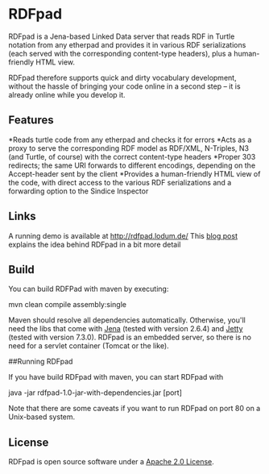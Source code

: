 RDFpad
======

RDFpad is a Jena-based Linked Data server that reads RDF in Turtle notation from any etherpad and provides it in various RDF serializations (each served with the corresponding content-type headers), plus a human-friendly HTML view.

RDFpad therefore supports quick and dirty vocabulary development, without the hassle of bringing your code online in a second step – it is already online while you develop it.

## Features

*Reads turtle code from any etherpad and checks it for errors
*Acts as a proxy to serve the corresponding RDF model as RDF/XML, N-Triples, N3 (and Turtle, of course) with the correct content-type headers
*Proper 303 redirects; the same URI forwards to different encodings, depending on the Accept-header sent by the client
*Provides a human-friendly HTML view of the code, with direct access to the various RDF serializations and a forwarding option to the Sindice Inspector

## Links

A running demo is available at http://rdfpad.lodum.de/
This [blog post](http://lodum.de/rdfpad/) explains the idea behind RDFpad in a bit more detail

## Build

You can build RDFPad with maven by executing:

mvn clean compile assembly:single

Maven should resolve all dependencies automatically. Otherwise, you'll need the libs that come with [Jena](http://jena.sourceforge.net/) (tested with version 2.6.4) and [Jetty](http://jetty.codehaus.org/jetty/) (tested with version 7.3.0). RDFpad is an embedded server, so there is no need for a servlet container (Tomcat or the like).

##Running RDFpad

If you have build RDFpad with maven, you can start RDFpad with

java -jar rdfpad-1.0-jar-with-dependencies.jar [port]

Note that there are some caveats if you want to run RDFpad on port 80 on a Unix-based system.

## License

RDFpad is open source software under a [Apache 2.0 License](http://www.apache.org/licenses/LICENSE-2.0).

